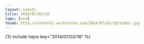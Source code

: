 ```yaml
--- 
layout: sieutv
title: 2014/07/02/18
tags: [xxx]
thumb: http://content2.sexforsure.com/2014/07/02/18/Video.jpg
---
```

{% include tvpro key="2014/07/02/18" %} 
